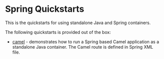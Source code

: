 Spring Quickstarts
==================

This is the quickstarts for using standalone Java and Spring containers.

The following quickstarts is provided out of the box:

* [camel](camel) - demonstrates how to run a Spring based Camel application as a standalone Java container. The Camel route is defined in Spring XML file.
